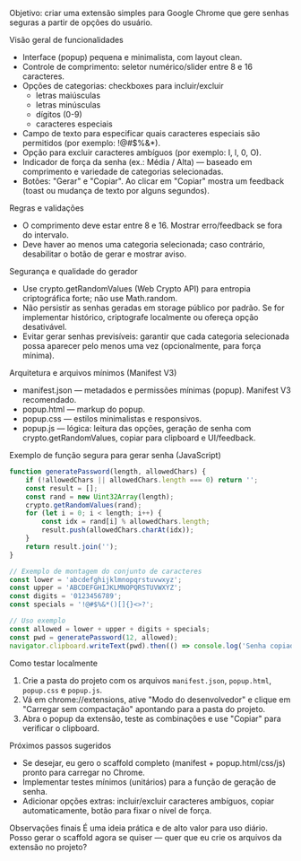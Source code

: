 Objetivo: criar uma extensão simples para Google Chrome que gere senhas seguras a partir de opções do usuário.

Visão geral de funcionalidades
- Interface (popup) pequena e minimalista, com layout clean.
- Controle de comprimento: seletor numérico/slider entre 8 e 16 caracteres.
- Opções de categorias: checkboxes para incluir/excluir
	- letras maiúsculas
	- letras minúsculas
	- dígitos (0-9)
	- caracteres especiais
- Campo de texto para especificar quais caracteres especiais são permitidos (por exemplo: !@#$%&*).
- Opção para excluir caracteres ambíguos (por exemplo: I, l, 0, O).
- Indicador de força da senha (ex.: Média / Alta) — baseado em comprimento e variedade de categorias selecionadas.
- Botões: "Gerar" e "Copiar". Ao clicar em "Copiar" mostra um feedback (toast ou mudança de texto por alguns segundos).

Regras e validações
- O comprimento deve estar entre 8 e 16. Mostrar erro/feedback se fora do intervalo.
- Deve haver ao menos uma categoria selecionada; caso contrário, desabilitar o botão de gerar e mostrar aviso.

Segurança e qualidade do gerador
- Use crypto.getRandomValues (Web Crypto API) para entropia criptográfica forte; não use Math.random.
- Não persistir as senhas geradas em storage público por padrão. Se for implementar histórico, criptografe localmente ou ofereça opção desativável.
- Evitar gerar senhas previsíveis: garantir que cada categoria selecionada possa aparecer pelo menos uma vez (opcionalmente, para força mínima).

Arquitetura e arquivos mínimos (Manifest V3)
- manifest.json — metadados e permissões mínimas (popup). Manifest V3 recomendado.
- popup.html — markup do popup.
- popup.css — estilos minimalistas e responsivos.
- popup.js — lógica: leitura das opções, geração de senha com crypto.getRandomValues, copiar para clipboard e UI/feedback.

Exemplo de função segura para gerar senha (JavaScript)
```javascript
function generatePassword(length, allowedChars) {
	if (!allowedChars || allowedChars.length === 0) return '';
	const result = [];
	const rand = new Uint32Array(length);
	crypto.getRandomValues(rand);
	for (let i = 0; i < length; i++) {
		const idx = rand[i] % allowedChars.length;
		result.push(allowedChars.charAt(idx));
	}
	return result.join('');
}

// Exemplo de montagem do conjunto de caracteres
const lower = 'abcdefghijklmnopqrstuvwxyz';
const upper = 'ABCDEFGHIJKLMNOPQRSTUVWXYZ';
const digits = '0123456789';
const specials = '!@#$%&*()[]{}<>?';

// Uso exemplo
const allowed = lower + upper + digits + specials;
const pwd = generatePassword(12, allowed);
navigator.clipboard.writeText(pwd).then(() => console.log('Senha copiada'));
```

Como testar localmente
1) Crie a pasta do projeto com os arquivos `manifest.json`, `popup.html`, `popup.css` e `popup.js`.
2) Vá em chrome://extensions, ative "Modo do desenvolvedor" e clique em "Carregar sem compactação" apontando para a pasta do projeto.
3) Abra o popup da extensão, teste as combinações e use "Copiar" para verificar o clipboard.

Próximos passos sugeridos
- Se desejar, eu gero o scaffold completo (manifest + popup.html/css/js) pronto para carregar no Chrome.
- Implementar testes mínimos (unitários) para a função de geração de senha.
- Adicionar opções extras: incluir/excluir caracteres ambíguos, copiar automaticamente, botão para fixar o nível de força.

Observações finais
É uma ideia prática e de alto valor para uso diário. Posso gerar o scaffold agora se quiser — quer que eu crie os arquivos da extensão no projeto? 